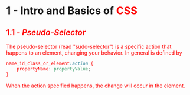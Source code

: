 # 1 - Intro and Basics of <font color="red">CSS<font>

## 1.1 - _Pseudo-Selector_
The pseudo-selector (read "sudo-selector") is a specific action that happens to an element, changing your behavior. In general is defined by
```css
name_id_class_or_element:action {
	propertyName: propertyValue;
}
```
When the action specified happens, the change will occur in the element.

<!--stackedit_data:
eyJoaXN0b3J5IjpbODM0MTQ0OTA4LC0xODc4MDIwNzU0LDczMD
k5ODExNl19
-->
